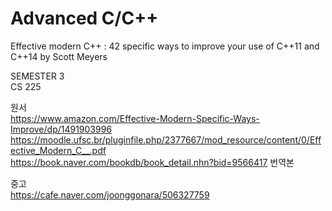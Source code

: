 # Advanced C/C++
Effective modern C++ : 42 specific ways to improve your
use of C++11 and C++14
by Scott Meyers

SEMESTER 3<br>
CS 225

원서<br>
https://www.amazon.com/Effective-Modern-Specific-Ways-Improve/dp/1491903996<br>
https://moodle.ufsc.br/pluginfile.php/2377667/mod_resource/content/0/Effective_Modern_C__.pdf<br>
https://book.naver.com/bookdb/book_detail.nhn?bid=9566417 번역본

중고<br>
https://cafe.naver.com/joonggonara/506327759
